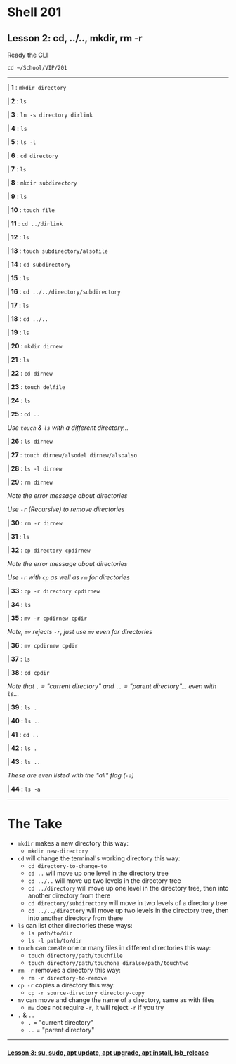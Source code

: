 # Shell 201
## Lesson 2: cd, ../.., mkdir, rm -r

Ready the CLI

`cd ~/School/VIP/201`

___

| **1** : `mkdir directory`

| **2** : `ls`

| **3** : `ln -s directory dirlink`

| **4** : `ls`

| **5** : `ls -l`

| **6** : `cd directory`

| **7** : `ls`

| **8** : `mkdir subdirectory`

| **9** : `ls`

| **10** : `touch file`

| **11** : `cd ../dirlink`

| **12** : `ls`

| **13** : `touch subdirectory/alsofile`

| **14** : `cd subdirectory`

| **15** : `ls`

| **16** : `cd ../../directory/subdirectory`

| **17** : `ls`

| **18** : `cd ../..`

| **19** : `ls`

| **20** : `mkdir dirnew`

| **21** : `ls`

| **22** : `cd dirnew`

| **23** : `touch delfile`

| **24** : `ls`

| **25** : `cd ..`

*Use `touch` & `ls` with a different directory...*

| **26** : `ls dirnew`

| **27** : `touch dirnew/alsodel dirnew/alsoalso`

| **28** : `ls -l dirnew`

| **29** : `rm dirnew`

*Note the error message about directories*

*Use `-r` (Recursive) to remove directories*

| **30** : `rm -r dirnew`

| **31** : `ls`

| **32** : `cp directory cpdirnew`

*Note the error message about directories*

*Use `-r` with `cp` as well as `rm` for directories*

| **33** : `cp -r directory cpdirnew`

| **34** : `ls`

| **35** : `mv -r cpdirnew cpdir`

*Note, `mv` rejects `-r`, just use `mv` even for directories*

| **36** : `mv cpdirnew cpdir`

| **37** : `ls`

| **38** : `cd cpdir`

*Note that `.` = "current directory" and `..` = "parent directory"... even with `ls`...*

| **39** : `ls .`

| **40** : `ls ..`

| **41** : `cd ..`

| **42** : `ls .`

| **43** : `ls ..`

*These are even listed with the "all" flag (`-a`)*

| **44** : `ls -a`

___

# The Take

- `mkdir` makes a new directory this way:
  - `mkdir new-directory`
- `cd` will change the terminal's working directory this way:
  - `cd directory-to-change-to`
  - `cd ..` will move up one level in the directory tree
  - `cd ../..` will move up two levels in the directory tree
  - `cd ../directory` will move up one level in the directory tree, then into another directory from there
  - `cd directory/subdirectory` will move in two levels of a directory tree
  - `cd ../../directory` will move up two levels in the directory tree, then into another directory from there
- `ls` can list other directories these ways:
  - `ls path/to/dir`
  - `ls -l path/to/dir`
- `touch` can create one or many files in different directories this way:
  - `touch directory/path/touchfile`
  - `touch directory/path/touchone diralso/path/touchtwo`
- `rm -r` removes a directory this way:
  - `rm -r directory-to-remove`
- `cp -r` copies a directory this way:
  - `cp -r source-directory directory-copy`
- `mv` can move and change the name of a directory, same as with files
  - `mv` does not require `-r`, it will reject `-r` if you try
- `.` & `..`
  - `.` = "current directory"
  - `..` = "parent directory"

___

#### [Lesson 3: su, sudo, apt update, apt upgrade, apt install, lsb_release](https://github.com/inkVerb/vip/blob/master/201-shell/Lesson-03.md)
